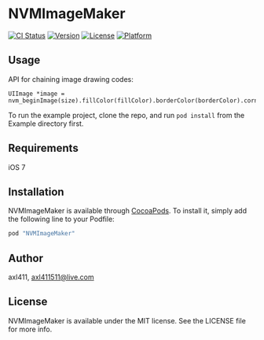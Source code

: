 # NVMImageMaker

[![CI Status](http://img.shields.io/travis/eleme/NVMImageMaker.svg?style=flat)](https://travis-ci.org/eleme/NVMImageMaker)
[![Version](https://img.shields.io/cocoapods/v/NVMImageMaker.svg?style=flat)](http://cocoapods.org/pods/NVMImageMaker)
[![License](https://img.shields.io/cocoapods/l/NVMImageMaker.svg?style=flat)](http://cocoapods.org/pods/NVMImageMaker)
[![Platform](https://img.shields.io/cocoapods/p/NVMImageMaker.svg?style=flat)](http://cocoapods.org/pods/NVMImageMaker)

## Usage

API for chaining image drawing codes:

```
UIImage *image = nvm_beginImage(size).fillColor(fillColor).borderColor(borderColor).cornerRadius(20).opacity(0.5).make;
```

To run the example project, clone the repo, and run `pod install` from the Example directory first.

## Requirements

iOS 7

## Installation

NVMImageMaker is available through [CocoaPods](http://cocoapods.org). To install
it, simply add the following line to your Podfile:

```ruby
pod "NVMImageMaker"
```

## Author

axl411, axl411511@live.com

## License

NVMImageMaker is available under the MIT license. See the LICENSE file for more info.

